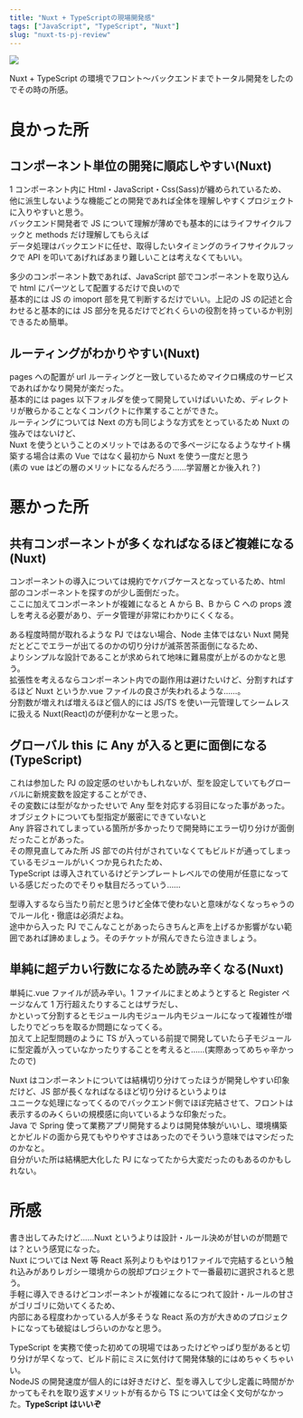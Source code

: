 ```yaml
---
title: "Nuxt + TypeScriptの現場開発感"
tags: ["JavaScript", "TypeScript", "Nuxt"]
slug: "nuxt-ts-pj-review"
---
```


![](../images/posts-image/2021-09-04.jpg)

Nuxt + TypeScript の環境でフロント～バックエンドまでトータル開発をしたのでその時の所感。

# 良かった所

## コンポーネント単位の開発に順応しやすい(Nuxt)

1 コンポーネント内に Html・JavaScript・Css(Sass)が纏められているため、  
他に派生しないような機能ごとの開発であれば全体を理解しやすくプロジェクトに入りやすいと思う。  
バックエンド開発者で JS について理解が薄めでも基本的にはライフサイクルフックと methods だけ理解してもらえば  
データ処理はバックエンドに任せ、取得したいタイミングのライフサイクルフックで API を叩いてあげればあまり難しいことは考えなくてもいい。

多少のコンポーネント数であれば、JavaScript 部でコンポーネントを取り込んで html にパーツとして配置するだけで良いので  
基本的には JS の imoport 部を見て判断するだけでいい。上記の JS の記述と合わせると基本的には JS 部分を見るだけでどれくらいの役割を持っているか判別できるため簡単。

## ルーティングがわかりやすい(Nuxt)

pages への配置が url ルーティングと一致しているためマイクロ構成のサービスであればかなり開発が楽だった。  
基本的には pages 以下フォルダを使って開発していけばいいため、ディレクトリが散らかることなくコンパクトに作業することができた。  
ルーティングについては Next の方も同じような方式をとっているため Nuxt の強みではないけど、  
Nuxt を使うということのメリットではあるので多ページになるようなサイト構築する場合は素の Vue ではなく最初から Nuxt を使う一度だと思う  
(素の vue はどの層のメリットになるんだろう……学習層とか後入れ？)

# 悪かった所

## 共有コンポーネントが多くなればなるほど複雑になる(Nuxt)

コンポーネントの導入については規約でケバブケースとなっているため、html 部のコンポーネントを探すのが少し面倒だった。  
ここに加えてコンポーネントが複雑になると A から B、B から C への props 渡しを考える必要があり、データ管理が非常にわかりにくくなる。  

ある程度時間が取れるような PJ ではない場合、Node 主体ではない Nuxt 開発だとどこでエラーが出てるのかの切り分けが滅茶苦茶面倒になるため、  
よりシンプルな設計であることが求められて地味に難易度が上がるのかなと思う。  
拡張性を考えるならコンポーネント内での副作用は避けたいけど、分割すればするほど Nuxt というか.vue ファイルの良さが失われるような……。  
分割数が増えれば増えるほど個人的には JS/TS を使い一元管理してシームレスに扱える Nuxt(React)のが便利かなーと思った。

## グローバル this に Any が入ると更に面倒になる(TypeScript)

これは参加した PJ の設定感のせいかもしれないが、型を設定していてもグローバルに新規変数を設定することができ、  
その変数には型がなかったせいで Any 型を対応する羽目になった事があった。オブジェクトについても型指定が厳密にできていないと  
Any 許容されてしまっている箇所が多かったりで開発時にエラー切り分けが面倒だったことがあった。  
その際見直してみた所 JS 部での片付がされていなくてもビルドが通ってしまっているモジュールがいくつか見られたため、  
TypeScript は導入されているけどテンプレートレベルでの使用が任意になっている感じだったのでそりゃ駄目だろっていう……  

型導入するなら当たり前だと思うけど全体で使わないと意味がなくなっちゃうのでルール化・徹底は必須だよね。  
途中から入った PJ でこんなことがあったらきちんと声を上げるか影響がない範囲であれば諦めましょう。そのチケットが飛んできたら泣きましょう。

## 単純に超デカい行数になるため読み辛くなる(Nuxt)

単純に.vue ファイルが読み辛い。1 ファイルにまとめようとすると Register ページなんて 1 万行超えたりすることはザラだし、  
かといって分割するとモジュール内モジュール内モジュールになって複雑性が増したりでどっちを取るか問題になってくる。  
加えて上記型問題のように TS が入っている前提で開発していたら子モジュールに型定義が入っていなかったりすることを考えると……(実際あってめちゃ辛かったので)  

Nuxt はコンポーネントについては結構切り分けてったほうが開発しやすい印象だけど、JS 部が長くなればなるほど切り分けるというよりは  
ユニークな処理になってくるのでバックエンド側でほぼ完結させて、フロントは表示するのみくらいの規模感に向いているような印象だった。  
Java で Spring 使って業務アプリ開発するよりは開発体験がいいし、環境構築とかビルドの面から見てもやりやすさはあったのでそういう意味ではマシだったのかなと。  
自分がいた所は結構肥大化した PJ になってたから大変だったのもあるのかもしれない。

# 所感

書き出してみたけど……Nuxt というよりは設計・ルール決めが甘いのが問題では？という感覚になった。  
Nuxt については Next 等 React 系列よりもやはり1ファイルで完結するという触れ込みがありレガシー環境からの脱却プロジェクトで一番最初に選択されると思う。  
手軽に導入できるけどコンポーネントが複雑になるにつれて設計・ルールの甘さがゴリゴリに効いてくるため、  
内部にある程度わかっている人が多そうな React 系の方が大きめのプロジェクトになっても破綻はしづらいのかなと思う。

TypeScript を実務で使った初めての現場ではあったけどやっぱり型があると切り分けが早くなって、ビルド前にミスに気付けて開発体験的にはめちゃくちゃいい。  
NodeJS の開発速度が個人的には好きだけど、型を導入して少し定義に時間がかかってもそれを取り返すメリットが有るから TS については全く文句がなかった。<b>TypeScript はいいぞ</b>
